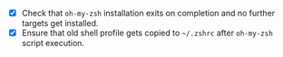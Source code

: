 - [x] Check that `oh-my-zsh` installation exits on completion and no further targets get installed.
- [x] Ensure that old shell profile gets copied to `~/.zshrc` after `oh-my-zsh` script execution.